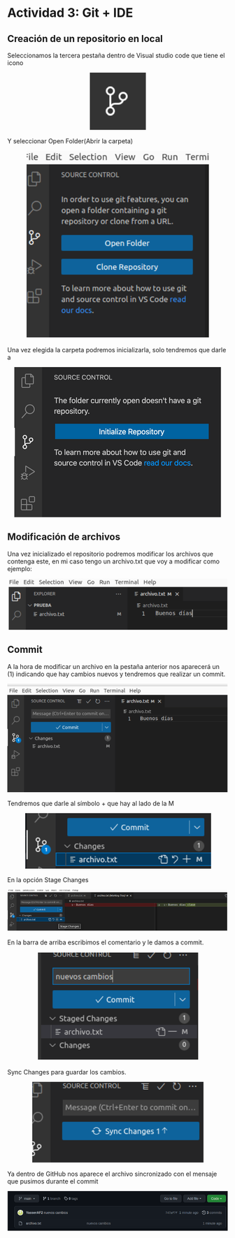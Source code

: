 <!DOCTYPE html>
<html lang="es-es">
<head>
    <meta charset="UTF-8">
</head>  
<body>
    <h1>Actividad 3: Git + IDE</h1>
    <h2>Creación de un repositorio en local</h2>
    <p>Seleccionamos la tercera pestaña dentro de Visual studio code que tiene el icono</p>
    <p align="center">
        <img src="1.png">
    </p>
    <p>Y seleccionar Open Folder(Abrir la carpeta)</p>
    <p align="center">
        <img src="2.png">
    </p>
    <p>Una vez elegida la carpeta podremos inicializarla, solo tendremos que darle a </p>
    <p align="center">
        <img src="3.png">
    </p>
    <h2>Modificación de archivos</h2>
    <p>Una vez inicializado el repositorio podremos modificar los archivos que contenga este, en mi caso tengo un archivo.txt que voy a modificar como ejemplo:
    </p>
    <p align="center">
        <img src="4.png">
    </p>
    <h2>Commit</h2>
    <p>A la hora de modificar un archivo en la pestaña anterior nos aparecerá un (1) indicando que hay cambios nuevos y tendremos que realizar un commit.
</p>
    <p align="center">
        <img src="5.png">
    </p>
    <p>Tendremos que darle al símbolo + que hay al lado de la M</p>
    <p align="center">
        <img src="6.png">
    </p>
    <p>En la opción Stage Changes</p>
    <p align="center">
        <img src="7.png">
    </p>
    <p>En la barra de arriba escribimos el comentario y le damos a commit.</p>
    <p align="center">
        <img src="8.png">
    </p>
    <p>Sync Changes para guardar los cambios.</p>
    <p align="center">
        <img src="9.png">
    </p>
    <p>Ya dentro de GitHub nos aparece el archivo sincronizado con el mensaje que pusimos durante el commit</p>
    <p align="center">
        <img src="10.png">
    </p>
</body>    
</html>









